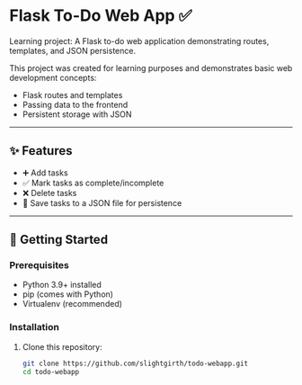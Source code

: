# Flask To-Do Web App ✅

Learning project: A Flask to-do web application demonstrating routes, templates, and JSON persistence.

This project was created for learning purposes and demonstrates basic web development concepts:
- Flask routes and templates
- Passing data to the frontend
- Persistent storage with JSON

---

## ✨ Features
- ➕ Add tasks  
- ✅ Mark tasks as complete/incomplete  
- ❌ Delete tasks  
- 💾 Save tasks to a JSON file for persistence  

---

## 🚀 Getting Started

### Prerequisites
- Python 3.9+ installed
- pip (comes with Python)
- Virtualenv (recommended)

### Installation
1. Clone this repository:
   ```bash
   git clone https://github.com/slightgirth/todo-webapp.git
   cd todo-webapp
